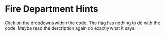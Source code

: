 # Fire Department Hints


[//]: # (Example of the tabs.)

<tabs>
<tab title="Hint 1">Click on the dropdowns within the code.</tab>
<tab title="Hint 2">The flag has nothing to do with the code.</tab>
<tab title="Hint 3">Maybe read the description again do exactly what it says.</tab>
</tabs>
